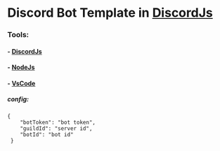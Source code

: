 # Discord Bot Template in [DiscordJs](https://discord.js.org/)


### Tools:

#### - [DiscordJs](https://discord.js.org/)
#### - [NodeJs](https://nodejs.org/en)
#### - [VsCode](https://code.visualstudio.com/)


##### config:
```
{ 
    "botToken": "bot token",
    "guildId": "server id",
    "botId": "bot id"
 }
 ```